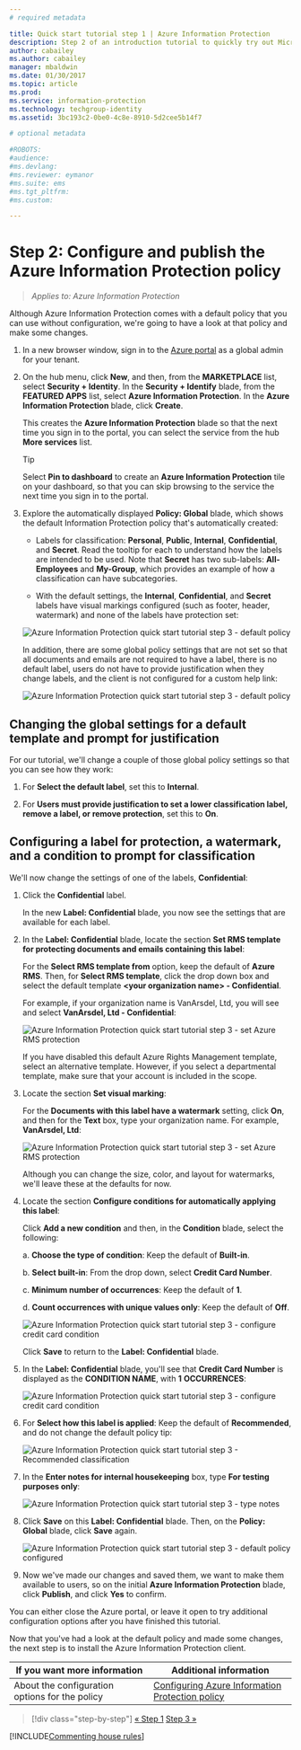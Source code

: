 ```yaml
---
# required metadata

title: Quick start tutorial step 1 | Azure Information Protection
description: Step 2 of an introduction tutorial to quickly try out Microsoft Azure Information Protection for your organization that should take you about 20 minutes.
author: cabailey
ms.author: cabailey
manager: mbaldwin
ms.date: 01/30/2017
ms.topic: article
ms.prod:
ms.service: information-protection
ms.technology: techgroup-identity
ms.assetid: 3bc193c2-0be0-4c8e-8910-5d2cee5b14f7

# optional metadata

#ROBOTS:
#audience:
#ms.devlang:
#ms.reviewer: eymanor
#ms.suite: ems
#ms.tgt_pltfrm:
#ms.custom:

---
```


# Step 2: Configure and publish the Azure Information Protection policy

>*Applies to: Azure Information Protection*

Although Azure Information Protection comes with a default policy that you can use without configuration, we're going to have a look at that policy and make some changes.

1. In a new browser window, sign in to the [Azure portal](https://portal.azure.com) as a global admin for your tenant.

2. On the hub menu, click **New**, and then, from the **MARKETPLACE** list, select **Security + Identity**. In the **Security + Identify** blade, from the **FEATURED APPS** list, select **Azure Information Protection**. In the **Azure Information Protection** blade, click **Create**.

    This creates the **Azure Information Protection** blade so that the next time you sign in to the portal, you can select the service from the hub **More services** list. 

    > [!TIP] 
    > Select **Pin to dashboard** to create an **Azure Information Protection** tile on your dashboard, so that you can skip browsing to the service the next time you sign in to the portal.

3.  Explore the automatically displayed **Policy: Global** blade, which shows the default Information Protection policy that's automatically created:
    
    - Labels for classification: **Personal**, **Public**, **Internal**, **Confidential**, and **Secret**. Read the tooltip for each to understand how the labels are intended to be used. Note that **Secret** has two sub-labels: **All-Employees** and **My-Group**, which provides an example of how a classification can have subcategories.

    - With the default settings, the **Internal**, **Confidential**, and **Secret** labels have visual markings configured (such as footer, header, watermark) and none of the labels have protection set: 
    
    ![Azure Information Protection quick start tutorial step 3 - default policy](../media/info-protect-policy-default-labels.png)
    
    In addition, there are some global policy settings that are not set so that all documents and emails are not required to have a label, there is no default label, users do not have to provide justification when they change labels, and the client is not configured for a custom help link:
    
    ![Azure Information Protection quick start tutorial step 3 - default policy](../media/info-protect-policy-default-settings.png)

## Changing the global settings for a default template and prompt for justification

For our tutorial, we'll change a couple of those global policy settings so that you can see how they work:

1. For **Select the default label**, set this to **Internal**.

2. For **Users must provide justification to set a lower classification label, remove a label, or remove protection**, set this to **On**.

## Configuring a label for protection, a watermark, and a condition to prompt for classification

We'll now change the settings of one of the labels, **Confidential**:

1. Click the **Confidential** label. 
    
    In the new **Label: Confidential** blade, you now see the settings that are available for each label. 

2. In the **Label: Confidential** blade, locate the section **Set RMS template for protecting documents and emails containing this label**:
    
    For the **Select RMS template from** option, keep the default of **Azure RMS**. Then, for **Select RMS template**, click the drop down box and select the default template **\<your organization name> - Confidential**. 
    
    For example, if your organization name is VanArsdel, Ltd, you will see and select **VanArsdel, Ltd - Confidential**: 
    
    ![Azure Information Protection quick start tutorial step 3 - set Azure RMS protection](../media/step2-select-rms-template.png)
    
    If you have disabled this default Azure Rights Management template, select an alternative template. However, if you select a departmental template, make sure that your account is included in the scope.
    
3. Locate the section **Set visual marking**:
    
    For the **Documents with this label have a watermark** setting, click **On**, and then for the **Text** box, type your organization name. For example, **VanArsdel, Ltd**: 
    
    ![Azure Information Protection quick start tutorial step 3 - set Azure RMS protection](../media/step2-configure-watermark.png)
    
    Although you can change the size, color, and layout for watermarks, we'll leave these at the defaults for now.
    
4. Locate the section **Configure conditions for automatically applying this label**:
    
    Click **Add a new condition** and then, in the **Condition** blade, select the following:
    
    a. **Choose the type of condition**: Keep the default of **Built-in**.
    
    b. **Select built-in**: From the drop down, select **Credit Card Number**.
    
    c. **Minimum number of occurrences**: Keep the default of **1**.
    
    d. **Count occurrences with unique values only**: Keep the default of **Off**.
    
    ![Azure Information Protection quick start tutorial step 3 - configure credit card condition](../media/step2-configure-condition.png)
    
    Click **Save** to return to the **Label: Confidential** blade.

5. In the **Label: Confidential** blade, you'll see that **Credit Card Number** is displayed as the **CONDITION NAME**, with **1** **OCCURRENCES**:
    
    ![Azure Information Protection quick start tutorial step 3 - configure credit card condition](../media/step2-see-condition.png)

6. For **Select how this label is applied**: Keep the default of **Recommended**, and do not change the default policy tip:
    
    ![Azure Information Protection quick start tutorial step 3 - Recommended classification](../media/step2-keep-recommended.png)

7. In the **Enter notes for internal housekeeping** box, type **For testing purposes only**:
    
    ![Azure Information Protection quick start tutorial step 3 - type notes](../media/step2-type-notes.png)

8. Click **Save** on this **Label: Confidential** blade. Then, on the **Policy: Global** blade, click **Save** again.

    ![Azure Information Protection quick start tutorial step 3 - default policy configured](../media/info-protect-policy-configured.png)

9. Now we've made our changes and saved them, we want to make them available to users, so on the initial **Azure Information Protection** blade, click **Publish**, and click **Yes** to confirm.

You can either close the Azure portal, or leave it open to try additional configuration options after you have finished this tutorial.

Now that you've had a look at the default policy and made some changes, the next step is to install the Azure Information Protection client.

|If you want more information|Additional information|
|--------------------------------|--------------------------|
|About the configuration options for the policy|[Configuring Azure Information Protection policy](../deploy-use/configure-policy.md)|


>[!div class="step-by-step"]
[&#171; Step 1](infoprotect-tutorial-step1.md)
[Step 3 &#187;](infoprotect-tutorial-step3.md)

[!INCLUDE[Commenting house rules](../includes/houserules.md)]
